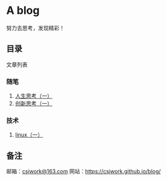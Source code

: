 # A blog
努力去思考，发现精彩！


## 目录
文章列表

### 随笔
1. [人生思考（一）](https://help.github.com/categories/github-pages-basics/)
2. [创新思考（一）](https://help.github.com/categories/github-pages-basics/)

### 技术
1. [linux（一）](https://help.github.com/categories/github-pages-basics/)


## 备注
邮箱：csjwork@163.com
网站：https://csjwork.github.io/blog/
